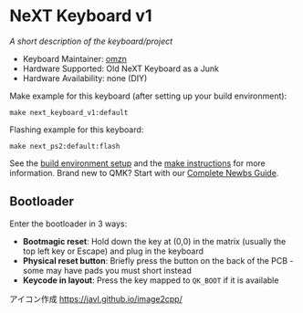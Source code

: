 # NeXT Keyboard v1

*A short description of the keyboard/project*

* Keyboard Maintainer: [omzn](https://github.com/omzn)
* Hardware Supported: Old NeXT Keyboard as a Junk
* Hardware Availability: none (DIY)

Make example for this keyboard (after setting up your build environment):

    make next_keyboard_v1:default

Flashing example for this keyboard:

    make next_ps2:default:flash

See the [build environment setup](https://docs.qmk.fm/#/getting_started_build_tools) and the [make instructions](https://docs.qmk.fm/#/getting_started_make_guide) for more information. Brand new to QMK? Start with our [Complete Newbs Guide](https://docs.qmk.fm/#/newbs).

## Bootloader

Enter the bootloader in 3 ways:

* **Bootmagic reset**: Hold down the key at (0,0) in the matrix (usually the top left key or Escape) and plug in the keyboard
* **Physical reset button**: Briefly press the button on the back of the PCB - some may have pads you must short instead
* **Keycode in layout**: Press the key mapped to `QK_BOOT` if it is available

アイコン作成
https://javl.github.io/image2cpp/
